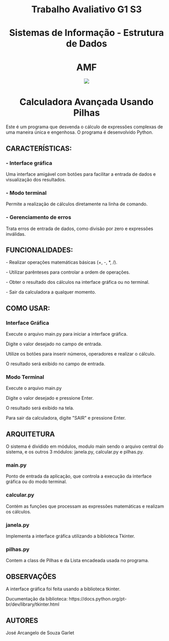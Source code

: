 <h1 align="center">Trabalho Avaliativo G1 S3</h1>
<h1 align="center">Sistemas de Informação - Estrutura de Dados</h1>
<h1 align="center">AMF</h1>

<p align="center">
  <img  src="https://s3.dualstack.us-east-2.amazonaws.com/pythondotorg-assets/media/community/logos/python-logo-only.png">
</p>

<h1 align="center">Calculadora Avançada Usando Pilhas</h1>

<p>Este é um programa que desvenda o cálculo de expressões complexas de uma maneira única e engenhosa. O programa é desenvolvido Python.</p>

<h2 align="justify">CARACTERÍSTICAS:</h2>

<h3 align="justify">- Interface gráfica</h3>
<p>Uma interface amigável com botões para facilitar a entrada de dados e visualização dos resultados.</p>

<h3 align="justify">- Modo terminal</h3>
<p>Permite a realização de cálculos diretamente na linha de comando.</p>

<h3 align="justify">- Gerenciamento de erros</h3>
<p>Trata erros de entrada de dados, como divisão por zero e expressões inválidas.</p>

<h2 align="justify">FUNCIONALIDADES:</h2>
<p>- Realizar operações matemáticas básicas (+, -, *, /).</p>
<p>- Utilizar parênteses para controlar a ordem de operações.</p>
<p>- Obter o resultado dos cálculos na interface gráfica ou no terminal.</p>
<p>- Sair da calculadora a qualquer momento.</p>

<h2 align="justify">COMO USAR:</h2>

<h3 align="justify">Interface Gráfica</h3>
<p> Execute o arquivo main.py para iniciar a interface gráfica.</p>
<p> Digite o valor desejado no campo de entrada.</p>
<p> Utilize os botões para inserir números, operadores e realizar o cálculo.</p>
<p> O resultado será exibido no campo de entrada.</p>

<h3 align="justify">Modo Terminal </h3>
<p>Execute o arquivo main.py</p>
<p>Digite o valor desejado e pressione Enter.</p>
<p>O resultado será exibido na tela.</p>
<p>Para sair da calculadora, digite "SAIR" e pressione Enter.</p>

<h2 align="justify">ARQUITETURA</h2>

<p> O sistema é dividido em módulos, modulo main sendo o arquivo central do sistema, e os outros 3 módulos: janela.py, calcular.py e pilhas.py.</p>

<h3>main.py</h3>
<p> Ponto de entrada da aplicação, que controla a execução da interface gráfica ou do modo terminal.</p>

<h3>calcular.py</h3>
<p>Contém as funções que processam as expressões matemáticas e realizam os cálculos.</p>

<h3>janela.py</h3>
<p>Implementa a interface gráfica utilizando a biblioteca Tkinter.</p>

<h3>pilhas.py</h3>
<p>Contem a class de Pilhas e da Lista encadeada usada no programa.</p>

<h2 align="justify">OBSERVAÇÕES</h2>
<p>A interface gráfica foi feita usando a biblioteca tkinter.</p>
<p>Ducumentação da biblioteca: https://docs.python.org/pt-br/dev/library/tkinter.html</p>

<h2 align="justify">AUTORES</h2>
<p>José Arcangelo de Souza Garlet</p>
